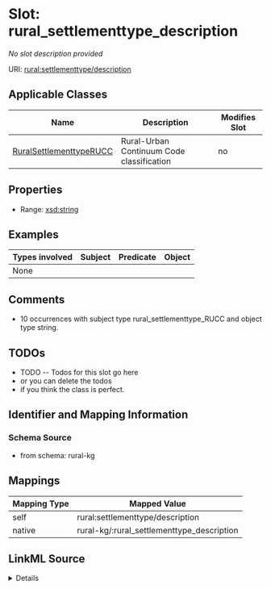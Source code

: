 

# Slot: rural_settlementtype_description


_No slot description provided_





URI: [rural:settlementtype/description](http://sail.ua.edu/ruralkg/settlementtype/description)



<!-- no inheritance hierarchy -->





## Applicable Classes

| Name | Description | Modifies Slot |
| --- | --- | --- |
| [RuralSettlementtypeRUCC](../classes/RuralSettlementtypeRUCC.md) | Rural-Urban Continuum Code classification |  no  |







## Properties

* Range: [xsd:string](http://www.w3.org/2001/XMLSchema#string)






## Examples

| Types involved | Subject | Predicate | Object |
| --- | --- | --- | --- |
| None |  |  |  |


## Comments

* 10 occurrences with subject type rural_settlementtype_RUCC and object type string.

## TODOs

* TODO -- Todos for this slot go here
* or you can delete the todos
* if you think the class is perfect.

## Identifier and Mapping Information







### Schema Source


* from schema: rural-kg




## Mappings

| Mapping Type | Mapped Value |
| ---  | ---  |
| self | rural:settlementtype/description |
| native | rural-kg/:rural_settlementtype_description |




## LinkML Source

<details>
```yaml
name: rural_settlementtype_description
description: No slot description provided
todos:
- TODO -- Todos for this slot go here
- or you can delete the todos
- if you think the class is perfect.
comments:
- 10 occurrences with subject type rural_settlementtype_RUCC and object type string.
examples:
- value: rural:settlementtype/RUCC_2013_9 rural:settlementtype/description Nonmetro
    - Completely rural or less than 2,500 urban population, not adjacent to a metro
    area
from_schema: rural-kg
rank: 1000
slot_uri: rural:settlementtype/description
alias: rural_settlementtype_description
domain_of:
- rural_settlementtype_RUCC
range: string

```
</details>